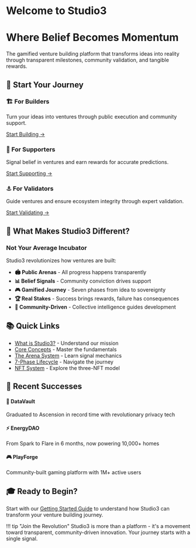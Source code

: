 # Welcome to Studio3

<div class="hero-section">
<h1>Where Belief Becomes Momentum</h1>
<p class="hero-subtitle">The gamified venture building platform that transforms ideas into reality through transparent milestones, community validation, and tangible rewards.</p>
</div>

## 🚀 Start Your Journey

<div class="grid">
<div class="arena-card">
<h3>🏗️ For Builders</h3>
<p>Turn your ideas into ventures through public execution and community support.</p>
<p><a href="getting-started/roles/#founders-senders">Start Building →</a></p>
</div>

<div class="arena-card">
<h3>📡 For Supporters</h3>
<p>Signal belief in ventures and earn rewards for accurate predictions.</p>
<p><a href="getting-started/roles/#supporters-echoes">Start Supporting →</a></p>
</div>

<div class="arena-card">
<h3>⚓ For Validators</h3>
<p>Guide ventures and ensure ecosystem integrity through expert validation.</p>
<p><a href="getting-started/roles/#validators-anchors">Start Validating →</a></p>
</div>
</div>

## 🎯 What Makes Studio3 Different?

<div class="arena-card">
<h3>Not Your Average Incubator</h3>
<p>Studio3 revolutionizes how ventures are built:</p>
<ul>
<li><strong>🏟️ Public Arenas</strong> - All progress happens transparently</li>
<li><strong>📊 Belief Signals</strong> - Community conviction drives support</li>
<li><strong>🎮 Gamified Journey</strong> - Seven phases from idea to sovereignty</li>
<li><strong>🏆 Real Stakes</strong> - Success brings rewards, failure has consequences</li>
<li><strong>🤝 Community-Driven</strong> - Collective intelligence guides development</li>
</ul>
</div>

## 📚 Quick Links

- [What is Studio3?](getting-started/what-is-studio3.md) - Understand our mission
- [Core Concepts](getting-started/core-concepts.md) - Master the fundamentals
- [The Arena System](arena/index.md) - Learn signal mechanics
- [7-Phase Lifecycle](lifecycle/index.md) - Navigate the journey
- [NFT System](nfts/index.md) - Explore the three-NFT model

## 🌟 Recent Successes

<div class="grid">
<div class="arena-card">
<h4>🚀 DataVault</h4>
<p>Graduated to Ascension in record time with revolutionary privacy tech</p>
</div>

<div class="arena-card">
<h4>⚡ EnergyDAO</h4>
<p>From Spark to Flare in 6 months, now powering 10,000+ homes</p>
</div>

<div class="arena-card">
<h4>🎮 PlayForge</h4>
<p>Community-built gaming platform with 1M+ active users</p>
</div>
</div>

## 🎓 Ready to Begin?

Start with our [Getting Started Guide](getting-started/index.md) to understand how Studio3 can transform your venture building journey.

!!! tip "Join the Revolution"
    Studio3 is more than a platform - it's a movement toward transparent, community-driven innovation. Your journey starts with a single signal.

